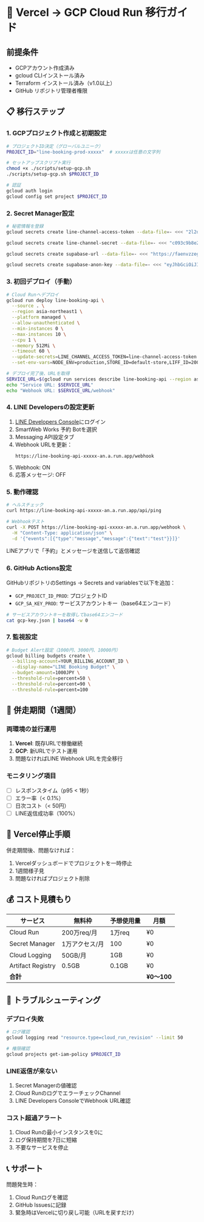 # 🚀 Vercel → GCP Cloud Run 移行ガイド

## 前提条件
- GCPアカウント作成済み
- gcloud CLIインストール済み
- Terraform インストール済み（v1.0以上）
- GitHub リポジトリ管理者権限

## 📋 移行ステップ

### 1. GCPプロジェクト作成と初期設定

```bash
# プロジェクトID決定（グローバルユニーク）
PROJECT_ID="line-booking-prod-xxxxx"  # xxxxxは任意の文字列

# セットアップスクリプト実行
chmod +x ./scripts/setup-gcp.sh
./scripts/setup-gcp.sh $PROJECT_ID

# 認証
gcloud auth login
gcloud config set project $PROJECT_ID
```

### 2. Secret Manager設定

```bash
# 秘密情報を登録
gcloud secrets create line-channel-access-token --data-file=- <<< "2l2dPaFJzJm9dOGWUDWjSkTd4q6rPFCQyNlJCsjroXvp8ms5ixN5y5wLaWkdL7yvbjGhrREmcrINg4sT+8/nKhExKuolhDSfddrgv9ZNqHwamM43ELsG51/IVWsdaRTxnAyRHCj6+pdQrhQmnw1f/wdB04t89/1O/w1cDnyilFU="

gcloud secrets create line-channel-secret --data-file=- <<< "c093c9b8e2c2e80ce48f039e6833f636"

gcloud secrets create supabase-url --data-file=- <<< "https://faenvzzeguvlconvrqgp.supabase.co"

gcloud secrets create supabase-anon-key --data-file=- <<< "eyJhbGciOiJIUzI1NiIsInR5cCI6IkpXVCJ9.eyJpc3MiOiJzdXBhYmFzZSIsInJlZiI6ImZhZW52enplZ3V2bGNvbnZycWdwIiwicm9sZSI6ImFub24iLCJpYXQiOjE3NTYxNzQyOTgsImV4cCI6MjA3MTc1MDI5OH0.U_v82IYSDM3waCFfFr4e7MpbTQmZFRPCNaA-2u5R3d8"
```

### 3. 初回デプロイ（手動）

```bash
# Cloud Runへデプロイ
gcloud run deploy line-booking-api \
  --source . \
  --region asia-northeast1 \
  --platform managed \
  --allow-unauthenticated \
  --min-instances 0 \
  --max-instances 10 \
  --cpu 1 \
  --memory 512Mi \
  --timeout 60 \
  --update-secrets=LINE_CHANNEL_ACCESS_TOKEN=line-channel-access-token:latest,LINE_CHANNEL_SECRET=line-channel-secret:latest,SUPABASE_URL=supabase-url:latest,SUPABASE_ANON_KEY=supabase-anon-key:latest \
  --set-env-vars=NODE_ENV=production,STORE_ID=default-store,LIFF_ID=2006487876-xd1A5qJB

# デプロイ完了後、URLを取得
SERVICE_URL=$(gcloud run services describe line-booking-api --region asia-northeast1 --format 'value(status.url)')
echo "Service URL: $SERVICE_URL"
echo "Webhook URL: $SERVICE_URL/webhook"
```

### 4. LINE Developersの設定更新

1. [LINE Developers Console](https://developers.line.biz/)にログイン
2. SmartWeb Works 予約 Botを選択
3. Messaging API設定タブ
4. Webhook URLを更新：
   ```
   https://line-booking-api-xxxxx-an.a.run.app/webhook
   ```
5. Webhook: ON
6. 応答メッセージ: OFF

### 5. 動作確認

```bash
# ヘルスチェック
curl https://line-booking-api-xxxxx-an.a.run.app/api/ping

# Webhookテスト
curl -X POST https://line-booking-api-xxxxx-an.a.run.app/webhook \
  -H "Content-Type: application/json" \
  -d '{"events":[{"type":"message","message":{"text":"test"}}]}'
```

LINEアプリで「予約」とメッセージを送信して返信確認

### 6. GitHub Actions設定

GitHubリポジトリのSettings → Secrets and variablesで以下を追加：

- `GCP_PROJECT_ID_PROD`: プロジェクトID
- `GCP_SA_KEY_PROD`: サービスアカウントキー（base64エンコード）

```bash
# サービスアカウントキーを取得してbase64エンコード
cat gcp-key.json | base64 -w 0
```

### 7. 監視設定

```bash
# Budget Alert設定（1000円、3000円、10000円）
gcloud billing budgets create \
  --billing-account=YOUR_BILLING_ACCOUNT_ID \
  --display-name="LINE Booking Budget" \
  --budget-amount=1000JPY \
  --threshold-rule=percent=50 \
  --threshold-rule=percent=90 \
  --threshold-rule=percent=100
```

## 🔄 併走期間（1週間）

### 両環境の並行運用

1. **Vercel**: 既存URLで稼働継続
2. **GCP**: 新URLでテスト運用
3. 問題なければLINE Webhook URLを完全移行

### モニタリング項目
- [ ] レスポンスタイム（p95 < 1秒）
- [ ] エラー率（< 0.1%）
- [ ] 日次コスト（< 50円）
- [ ] LINE返信成功率（100%）

## 🛑 Vercel停止手順

併走期間後、問題なければ：

1. Vercelダッシュボードでプロジェクトを一時停止
2. 1週間様子見
3. 問題なければプロジェクト削除

## 💰 コスト見積もり

| サービス | 無料枠 | 予想使用量 | 月額 |
|---------|--------|-----------|------|
| Cloud Run | 200万req/月 | 1万req | ¥0 |
| Secret Manager | 1万アクセス/月 | 100 | ¥0 |
| Cloud Logging | 50GB/月 | 1GB | ¥0 |
| Artifact Registry | 0.5GB | 0.1GB | ¥0 |
| **合計** | | | **¥0〜100** |

## 🚨 トラブルシューティング

### デプロイ失敗
```bash
# ログ確認
gcloud logging read "resource.type=cloud_run_revision" --limit 50

# 権限確認
gcloud projects get-iam-policy $PROJECT_ID
```

### LINE返信が来ない
1. Secret Managerの値確認
2. Cloud RunのログでエラーチェックChannel
3. LINE Developers ConsoleでWebhook URL確認

### コスト超過アラート
1. Cloud Runの最小インスタンスを0に
2. ログ保持期間を7日に短縮
3. 不要なサービスを停止

## 📞 サポート

問題発生時：
1. Cloud Runログを確認
2. GitHub Issuesに記録
3. 緊急時はVercelに切り戻し可能（URLを戻すだけ）